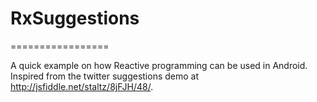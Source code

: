 # RxSuggestions
=================

A quick example on how Reactive programming can be used in Android. Inspired from the twitter suggestions
demo at http://jsfiddle.net/staltz/8jFJH/48/.
